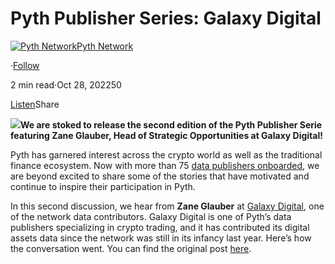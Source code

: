 Pyth Publisher Series: Galaxy Digital
=====================================

[![Pyth Network](https://miro.medium.com/v2/resize:fill:88:88/1*rdK3rHcWpkge6BRQRIwBjA.jpeg)](/?source=post_page-----ee6348f71625--------------------------------)[Pyth Network](/?source=post_page-----ee6348f71625--------------------------------)

·[Follow](https://medium.com/m/signin?actionUrl=https%3A%2F%2Fmedium.com%2F_%2Fsubscribe%2Fuser%2Ff55fccc0ad62&operation=register&redirect=https%3A%2F%2Fpythnetwork.medium.com%2Fpyth-publisher-series-galaxy-digital-ee6348f71625&user=Pyth+Network&userId=f55fccc0ad62&source=post_page-f55fccc0ad62----ee6348f71625---------------------post_header-----------)

2 min read·Oct 28, 202250

[Listen](https://medium.com/m/signin?actionUrl=https%3A%2F%2Fmedium.com%2Fplans%3Fdimension%3Dpost_audio_button%26postId%3Dee6348f71625&operation=register&redirect=https%3A%2F%2Fpythnetwork.medium.com%2Fpyth-publisher-series-galaxy-digital-ee6348f71625&source=-----ee6348f71625---------------------post_audio_button-----------)Share

![](https://miro.medium.com/v2/resize:fit:1400/1*xrfI8HJmsQ3SMEMTJE5heA.jpeg)**We are stoked to release the second edition of the Pyth Publisher Serie featuring Zane Glauber, Head of Strategic Opportunities at Galaxy Digital!**

Pyth has garnered interest across the crypto world as well as the traditional finance ecosystem. Now with more than 75 [data publishers onboarded](https://pyth.network/publishers/), we are beyond excited to share some of the stories that have motivated and continue to inspire their participation in Pyth.

In this second discussion, we hear from **Zane Glauber** at [Galaxy Digital](https://www.galaxy.com/), one of the network data contributors. Galaxy Digital is one of Pyth’s data publishers specializing in crypto trading, and it has contributed its digital assets data since the network was still in its infancy last year. Here’s how the conversation went. You can find the original post [here](https://www.linkedin.com/posts/galaxyhq_a-quick-qa-on-data-provided-by-pyth-ugcPost-6991127221914460160-F75h/?utm_source=share&utm_medium=member_ios).

